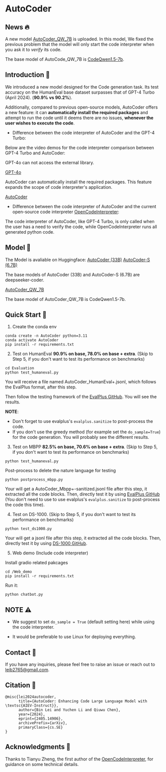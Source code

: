 # AutoCoder

## News :fire: 

A new model [AutoCoder_QW_7B](https://huggingface.co/Bin12345/AutoCoder_QW_7B) is uploaded. In this model, We fixed the previous problem that the model will only start the code interpreter when you ask it to *verify* its code. 

The base model of AutoCode_QW_7B is [CodeQwen1.5-7b](https://huggingface.co/Qwen/CodeQwen1.5-7B-Chat).

## Introduction :mega:
We introduced a new model designed for the Code generation task. Its test accuracy on the HumanEval base dataset surpasses that of GPT-4 Turbo (April 2024). (**90.9% vs 90.2%**).

Additionally, compared to previous open-source models, AutoCoder offers a new feature: it can **automatically install the required packages** and attempt to run the code until it deems there are no issues, **whenever the user wishes to execute the code**.

* Difference between the code interpreter of AutoCoder and the GPT-4 Turbo:

Below are the video demos for the code interpreter comparison between GPT-4 Turbo and AutoCoder: 

GPT-4o can not access the external library.

[GPT-4o](https://github.com/bin123apple/AutoCoder/assets/99925255/be47b449-4e8a-4b77-981b-ec79b15970cc)

AutoCoder can automatically install the required packages. This feature expands the scope of code interpreter's application.

[AutoCoder](https://github.com/bin123apple/AutoCoder/assets/99925255/1893f904-c1f2-4f59-9ec5-45b69efcc26a)

* Difference between the code interpreter of AutoCoder and the current open-source code interpreter [OpenCodeInterpreter](https://opencodeinterpreter.github.io/):

The code interpreter of AutoCoder, like GPT-4 Turbo, is only called when the user has a need to verify the code, while OpenCodeInterpreter runs all generated python code.

## Model :gift:
The Model is avaliable on Huggingface: 
[AutoCoder (33B)](https://huggingface.co/Bin12345/AutoCoder)
[AutoCoder-S (6.7B)](https://huggingface.co/Bin12345/AutoCoder_S_6.7B)

The base models of AutoCoder (33B) and AutoCoder-S (6.7B) are deepseeker-coder.

[AutoCoder_QW_7B](https://huggingface.co/Bin12345/AutoCoder_QW_7B)

The base model of AutoCoder_QW_7B is CodeQwen1.5-7b.

## Quick Start :rocket:
1. Create the conda env

```
conda create -n AutoCoder python=3.11
conda activate AutoCoder
pip install -r requirements.txt
```

2. Test on HumanEval **90.9% on base, 78.0% on base + extra**. (Skip to Step 5, if you don't want to test its performance on benchmarks)

```
cd Evaluation
python test_humaneval.py
```
You will receive a file named AutoCoder_HumanEval+.jsonl, which follows the EvalPlus format, after this step.

Then follow the testing framework of the [EvalPlus GitHub](https://github.com/evalplus/evalplus). You will see the results. 

**NOTE**: 
* Don't forget to use evalplus's `evalplus.sanitize` to post-process the code. 
* If you don't use the greedy method (for example set the `do_sample=True`) for the code generation. You will probably see the different results.

3. Test on MBPP **82.5% on base, 70.6% on base + extra**. (Skip to Step 5, if you don't want to test its performance on benchmarks)

```
python test_humaneval.py
```

Post-process to delete the nature language for testing
```
python postprocess_mbpp.py
```
Your will get a AutoCoder_Mbpp+-sanitized.jsonl file after this step, it extracted all the code blocks. 
Then, directly test it by using [EvalPlus GitHub](https://github.com/evalplus/evalplus) (You don't need to use to use evalplus's `evalplus.sanitize` to post-process the code this time).

4. Test on DS-1000. (Skip to Step 5, if you don't want to test its performance on benchmarks)

```
python test_ds1000.py
```

Your will get a jsonl file after this step, it extracted all the code blocks. 
Then, directly test it by using [DS-1000 GitHub](https://github.com/xlang-ai/DS-1000).

5. Web demo (Include code interpreter)

Install gradio related pakcages
```
cd /Web_demo
pip install -r requirements.txt
```

Run it:
```
python chatbot.py
```

## **NOTE** :warning:
* We suggest to set `do_sample = True` (default setting here) while using the code interpreter.

* It would be preferable to use Linux for deploying everything.

## Contact :email:
If you have any inquiries, please feel free to raise an issue or reach out to leib2765@gmail.com.

## Citation :book:
```
@misc{lei2024autocoder,
      title={AutoCoder: Enhancing Code Large Language Model with \textsc{AIEV-Instruct}}, 
      author={Bin Lei and Yuchen Li and Qiuwu Chen},
      year={2024},
      eprint={2405.14906},
      archivePrefix={arXiv},
      primaryClass={cs.SE}
}
```

## Acknowledgments :pray:
Thanks to Tianyu Zheng, the first author of the [OpenCodeInterpreter](https://opencodeinterpreter.github.io/), for guidance on some technical details.

